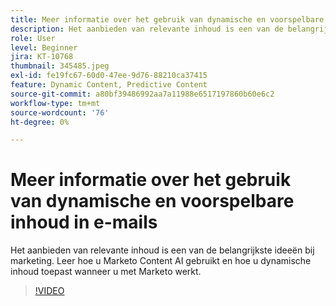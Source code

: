 ```yaml
---
title: Meer informatie over het gebruik van dynamische en voorspelbare inhoud in e-mails
description: Het aanbieden van relevante inhoud is een van de belangrijkste ideeën bij marketing. Leer hoe u Marketo Content AI gebruikt en hoe u dynamische inhoud toepast wanneer u met Marketo werkt.
role: User
level: Beginner
jira: KT-10768
thumbnail: 345485.jpeg
exl-id: fe19fc67-60d0-47ee-9d76-88210ca37415
feature: Dynamic Content, Predictive Content
source-git-commit: a80bf39486992aa7a11988e6517197860b60e6c2
workflow-type: tm+mt
source-wordcount: '76'
ht-degree: 0%

---
```


# Meer informatie over het gebruik van dynamische en voorspelbare inhoud in e-mails

Het aanbieden van relevante inhoud is een van de belangrijkste ideeën bij marketing. Leer hoe u Marketo Content AI gebruikt en hoe u dynamische inhoud toepast wanneer u met Marketo werkt.

>[!VIDEO](https://video.tv.adobe.com/v/345485/?quality=12&learn=on)
